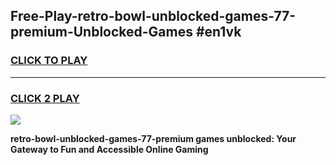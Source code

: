 
## Free-Play-retro-bowl-unblocked-games-77-premium-Unblocked-Games #en1vk
<h3>
<a href="https://news.freeplayer.one?title=retro-bowl-unblocked-games-77-premium&ref=8M">CLICK TO PLAY</a></h3>
<hr>

<h3>
<a href="https://news.freeplayer.one?title=retro-bowl-unblocked-games-77-premium&ref=8M">CLICK 2 PLAY</a>
  
</h3>

<a href="https://news.freeplayer.one?title=retro-bowl-unblocked-games-77-premium&ref=8M"><img src="https://clearcache.store/games.png"></a>


**retro-bowl-unblocked-games-77-premium games unblocked: Your Gateway to Fun and Accessible Online Gaming**
